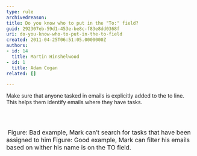 ```yaml
---
type: rule
archivedreason: 
title: Do you know who to put in the "To:" field?
guid: 292307eb-59d1-453e-be8c-f83e8dd0368f
uri: do-you-know-who-to-put-in-the-to-field
created: 2011-04-25T06:51:05.0000000Z
authors:
- id: 14
  title: Martin Hinshelwood
- id: 1
  title: Adam Cogan
related: []

---
```



Make sure that anyone tasked in emails is explicitly added to the to line. This helps them identify emails where they have tasks.

<br><excerpt class='endintro'></excerpt><br>

  <img alt="" class="ms-rteCustom-ImageArea" src="/Communication/RulesToBetterEmail/PublishingImages/SearchTask.jpg" />&#160;<font class="ms-rteCustom-FigureBad" size="+0">Figure&#58; Bad example, Mark can’t search for tasks that have been assigned to him</font> <img alt="" class="ms-rteCustom-ImageArea" src="/Communication/RulesToBetterEmail/PublishingImages/FilterEmail.jpg" /><font class="ms-rteCustom-FigureGood" size="+0">Figure&#58; Good example, Mark can filter his emails based on wither his name is on the TO field.</font>



